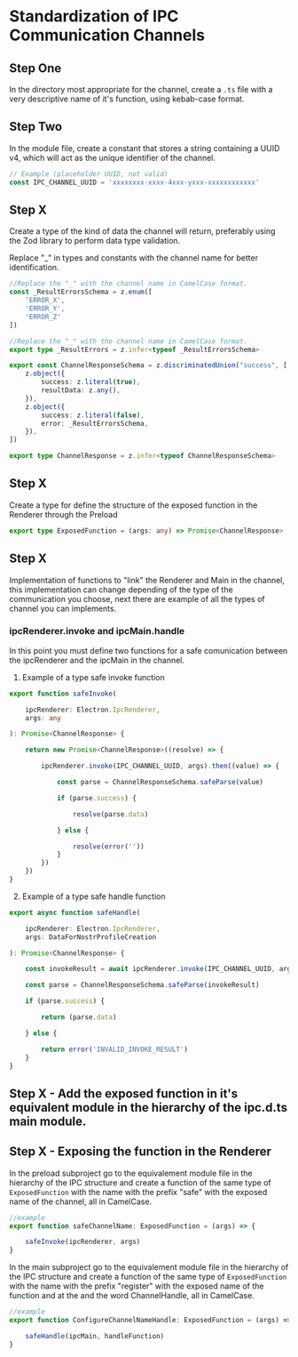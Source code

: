 # Standardization of IPC Communication Channels

## Step One

In the directory most appropriate for the channel, create a `.ts` file with a very descriptive name of it's function, using kebab-case format.

## Step Two

In the module file, create a constant that stores a string containing a UUID v4, which will act as the unique identifier of the channel.

```typescript
// Example (placeholder UUID, not valid)
const IPC_CHANNEL_UUID = 'xxxxxxxx-xxxx-4xxx-yxxx-xxxxxxxxxxxx'
```

## Step X

Create a type of the kind of data the channel will return, preferably using the Zod library to perform data type validation.

Replace "_" in types and constants with the channel name for better identification.

```typescript
//Replace the "_" with the channel name in CamelCase format.
const _ResultErrorsSchema = z.enum([
    'ERROR_X',
    'ERROR_Y',
    'ERROR_Z'
])

//Replace the "_" with the channel name in CamelCase format.
export type _ResultErrors = z.infer<typeof _ResultErrorsSchema>

export const ChannelResponseSchema = z.discriminatedUnion("success", [
    z.object({
        success: z.literal(true),
        resultData: z.any(),
    }),
    z.object({
        success: z.literal(false),
        error: _ResultErrorsSchema,
    }),
])

export type ChannelResponse = z.infer<typeof ChannelResponseSchema>
```

## Step X

Create a type for define the structure of the exposed function in the Renderer through the Preload

```typescript
export type ExposedFunction = (args: any) => Promise<ChannelResponse>
```

## Step X

Implementation of functions to "link" the Renderer and Main in the channel, this implementation can change depending of the type of the communication you choose, next there are example of all the types of channel you can implements.

### ipcRenderer.invoke and ipcMain.handle

In this point you must define two functions for a safe comunication between the ipcRenderer and the ipcMain in the channel.

1. Example of a type safe invoke function

```typescript
export function safeInvoke(

    ipcRenderer: Electron.IpcRenderer,
    args: any

): Promise<ChannelResponse> {

    return new Promise<ChannelResponse>((resolve) => {

        ipcRenderer.invoke(IPC_CHANNEL_UUID, args).then((value) => {

            const parse = ChannelResponseSchema.safeParse(value)

            if (parse.success) {

                resolve(parse.data)

            } else {

                resolve(error(''))
            }
        })
    })
}
```

2. Example of a type safe handle function

```typescript
export async function safeHandle(

    ipcRenderer: Electron.IpcRenderer,
    args: DataForNostrProfileCreation

): Promise<ChannelResponse> {

    const invokeResult = await ipcRenderer.invoke(IPC_CHANNEL_UUID, args)

    const parse = ChannelResponseSchema.safeParse(invokeResult)

    if (parse.success) {

        return (parse.data)

    } else {

        return error('INVALID_INVOKE_RESULT')
    }
}
```

## Step X - Add the exposed function in it's equivalent module in the hierarchy of the ipc.d.ts main module.

## Step X - Exposing the function in the Renderer

In the preload subproject go to the equivalement module file in the hierarchy of the IPC structure and create a function of the same type of `ExposedFunction` with the name with the prefix "safe" with the exposed name of the channel, all in CamelCase.

```typescript
//example
export function safeChannelName: ExposedFunction = (args) => {

    safeInvoke(ipcRenderer, args)
}
```

In the main subproject go to the equivalement module file in the hierarchy of the IPC structure and create a function of the same type of `ExposedFunction` with the name with the prefix "register" with the exposed name of the function and at the and the word ChannelHandle, all in CamelCase.

```typescript
//example
export function ConfigureChannelNameHandle: ExposedFunction = (args) => {

    safeHandle(ipcMain, handleFunction)
}
```